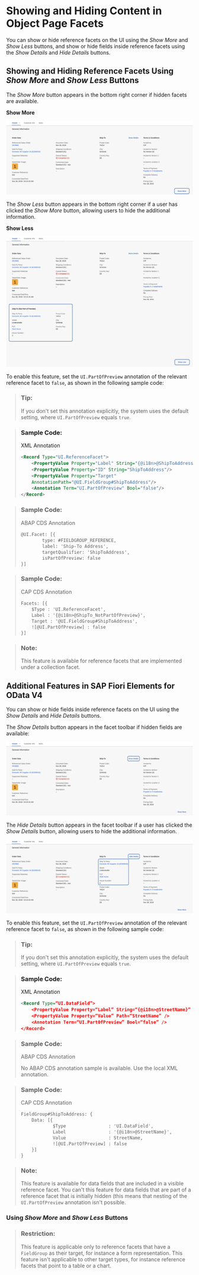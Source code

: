 <!-- loio9fcea86d8ffd48459dd053eb5255a046 -->

# Showing and Hiding Content in Object Page Facets

You can show or hide reference facets on the UI using the *Show More* and *Show Less* buttons, and show or hide fields inside reference facets using the *Show Details* and *Hide Details* buttons.



<a name="loio9fcea86d8ffd48459dd053eb5255a046__section_tyc_fb1_ppb"/>

## Showing and Hiding Reference Facets Using *Show More* and *Show Less* Buttons

The *Show More* button appears in the bottom right corner if hidden facets are available.

   
  
**Show More**

 ![](images/Object_Page_Facets_Show_More_f0f38e7.png "Show More") 

The *Show Less* button appears in the bottom right corner if a user has clicked the *Show More* button, allowing users to hide the additional information.

   
  
**Show Less**

 ![](images/Object_Page_Hiding_A_Facet_From_the_UI_Show_Less_Button_a360c97.png "Show Less") 

To enable this feature, set the `UI.PartOfPreview` annotation of the relevant reference facet to `false`, as shown in the following sample code:

> ### Tip:  
> If you don't set this annotation explicitly, the system uses the default setting, where `UI.PartOfPreview` equals `true`.

> ### Sample Code:  
> XML Annotation
> 
> ```xml
> <Record Type="UI.ReferenceFacet">
>     <PropertyValue Property="Label" String="{@i18n>@ShipToAddress}"/>
>     <PropertyValue Property="ID" String="ShipToAddress"/>
>     <PropertyValue Property="Target"
>     AnnotationPath="@UI.FieldGroup#ShipToAddress"/>
>     <Annotation Term="UI.PartOfPreview" Bool="false"/>
> </Record>
> ```

> ### Sample Code:  
> ABAP CDS Annotation
> 
> ```
> @UI.Facet: [{
>         type: #FIELDGROUP_REFERENCE,
>         label: 'Ship-To Address',
>         targetQualifier: 'ShipToAddress',
>         isPartOfPreview: false
> }]
> 
> ```

> ### Sample Code:  
> CAP CDS Annotation
> 
> ```
> Facets: [{
>     $Type : 'UI.ReferenceFacet',
>     Label : '{@i18n>@ShipTo_NotPartOfPreview}',
>     Target : '@UI.FieldGroup#ShipToAddress',
>     ![@UI.PartOfPreview] : false
> }]
> ```

> ### Note:  
> This feature is available for reference facets that are implemented under a collection facet.



<a name="loio9fcea86d8ffd48459dd053eb5255a046__section_d3n_xzs_qrb"/>

## Additional Features in SAP Fiori Elements for OData V4

You can show or hide fields inside reference facets on the UI using the *Show Details* and *Hide Details* buttons.

The *Show Details* button appears in the facet toolbar if hidden fields are available:

 ![](images/Showing_Fields_Inside_Reference_Facets_Show_Details_Link_01c3179.png) 

The *Hide Details* button appears in the facet toolbar if a user has clicked the *Show Details* button, allowing users to hide the additional information.

 ![](images/Hiding_Fields_Inside_Reference_Facets_Hide_Details_Link_985838c.png) 

To enable this feature, set the `UI.PartOfPreview` annotation of the relevant reference facet to `false`, as shown in the following sample code:

> ### Tip:  
> If you don't set this annotation explicitly, the system uses the default setting, where `UI.PartOfPreview` equals `true`.

> ### Sample Code:  
> XML Annotation
> 
> ```xml
> <Record Type=“UI.DataField”>
>     <PropertyValue Property=“Label” String=“{@i18n>@StreetName}” />
>     <PropertyValue Property=“Value” Path=“StreetName” />
>     <Annotation Term=“UI.PartOfPreview” Bool=“false” />
> </Record>
> ```

> ### Sample Code:  
> ABAP CDS Annotation
> 
> No ABAP CDS annotation sample is available. Use the local XML annotation.

> ### Sample Code:  
> CAP CDS Annotation
> 
> ```
> FieldGroup#ShipToAddress: {
>     Data: [{
>             $Type                : 'UI.DataField',
>             Label                : '{@i18n>@StreetName}',
>             Value                : StreetName,
>             ![@UI.PartOfPreview] : false
>     }]
> }
> ```

> ### Note:  
> This feature is available for data fields that are included in a visible reference facet. You can't this feature for data fields that are part of a reference facet that is initially hidden \(this means that nesting of the `UI.PartOfPreview` annotation isn't possible.



### Using *Show More* and *Show Less* Buttons

> ### Restriction:  
> This feature is applicable only to reference facets that have a `FieldGroup` as their target, for instance a form representation. This feature isn't applicable to other target types, for instance reference facets that point to a table or a chart.

